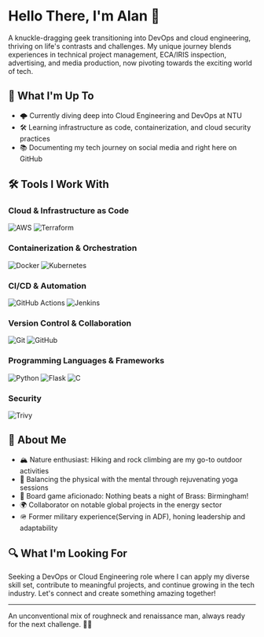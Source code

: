 # Hello There, I'm Alan 👋

A knuckle-dragging geek transitioning into DevOps and cloud engineering, thriving on life's contrasts and challenges. My unique journey blends experiences in technical project management, ECA/IRIS inspection, advertising, and media production, now pivoting towards the exciting world of tech.

## 🚀 What I'm Up To

- 🌩️ Currently diving deep into Cloud Engineering and DevOps at NTU
- 🛠️ Learning infrastructure as code, containerization, and cloud security practices
- 📚 Documenting my tech journey on social media and right here on GitHub

## 🛠️ Tools I Work With

### **Cloud & Infrastructure as Code**  
![AWS](https://img.shields.io/badge/AWS-232F3E?style=for-the-badge&logo=amazon-aws&logoColor=white)
![Terraform](https://img.shields.io/badge/Terraform-623CE4?style=for-the-badge&logo=terraform&logoColor=white)

### **Containerization & Orchestration**  
![Docker](https://img.shields.io/badge/Docker-2496ED?style=for-the-badge&logo=docker&logoColor=white)
![Kubernetes](https://img.shields.io/badge/Kubernetes-326CE5?style=for-the-badge&logo=kubernetes&logoColor=white)

### **CI/CD & Automation**  
![GitHub Actions](https://img.shields.io/badge/GitHub_Actions-2088FF?style=for-the-badge&logo=github-actions&logoColor=white)
![Jenkins](https://img.shields.io/badge/Jenkins-D24939?style=for-the-badge&logo=jenkins&logoColor=white)
<!--- - ![Ansible](https://img.shields.io/badge/Ansible-EE0000?style=for-the-badge&logo=ansible&logoColor=white)
--->

### **Version Control & Collaboration**  
![Git](https://img.shields.io/badge/Git-F05032?style=for-the-badge&logo=git&logoColor=white)
![GitHub](https://img.shields.io/badge/GitHub-181717?style=for-the-badge&logo=github&logoColor=white)

### **Programming Languages & Frameworks**  
![Python](https://img.shields.io/badge/Python-3776AB?style=for-the-badge&logo=python&logoColor=white)
![Flask](https://img.shields.io/badge/Flask-000000?style=for-the-badge&logo=flask&logoColor=white)
![C](https://img.shields.io/badge/C-00599C?style=for-the-badge&logo=c&logoColor=white)

### **Security**  
![Trivy](https://img.shields.io/badge/Trivy-9B1CFC?style=for-the-badge&logo=trivy&logoColor=white)

## 🌟 About Me

- 🏔️ Nature enthusiast: Hiking and rock climbing are my go-to outdoor activities
- 🧘 Balancing the physical with the mental through rejuvenating yoga sessions
- 🎲 Board game aficionado: Nothing beats a night of Brass: Birmingham!
- 🌍 Collaborator on notable global projects in the energy sector
- 🪖 Former military experience(Serving in ADF), honing leadership and adaptability

## 🔍 What I'm Looking For

Seeking a DevOps or Cloud Engineering role where I can apply my diverse skill set, contribute to meaningful projects, and continue growing in the tech industry. Let's connect and create something amazing together!

---

An unconventional mix of roughneck and renaissance man, always ready for the next challenge. 💪🧠

<!---
lann87/lann87 is a ✨ special ✨ repository because its `README.md` (this file) appears on your GitHub profile.
You can click the Preview link to take a look at your changes.
--->
